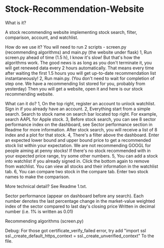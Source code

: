 # Stock-Recommendation-Website

What is it?


A stock recommending website implementing stock search, filter, comparison, account, and watchlist.



How do we use it?
You will need to run 2 scripts - screen.py (recommending algorithms) and main.py (the website under flask)
1, Run screen.py ahead of time (1.5 h), I know it's slow! But that's how the algorithms work. The good news is as long as you don't terminate it, you will get renewed data every 2 hours automatically. That means every time after waiting the first 1.5 hours you will get up-to-date recommendation list instantaneously!
2, Run main.py. (You don't need to wait for completion of step one. We have a recommending list stored for you, probably from yesterday) Then you will get a website, open it and here is our stock recommending website.

What can it do?
1, On the top right, register an account to unlock watchlist. Sign in if you already have an account.
2, Everything start from a simple search. Search to stock name on search bar located top right. For example, search AAPL for Apple stock.
3, Before stock search, you can see 8 sector performance index on the dashboard, see Sector performance section in Readme for more information. After stock search, you will receive a list of 8 index and a plot for that stock.
4, There's a filter above the dashboard. Enter an expected lower bound and upper bound price to get a recommended stock list within your expectation. We are not recommending GOOGL for people aiming at penny stocks! If there's no stock recommended with in your expected price range, try some other numbers.
5, You can add a stock into watchlist if you already signed in. Click the bottom again to remove from watchlist. You can view all stocks and their information in the watchlist tab.
6, You can compare two stock in the compare tab. Enter two stock names to make the comparison.


More technical detail?
See Readme 1.txt.



Sector performance (appear on dashboard before any search). Each number denotes the last percentage change in the market-value weighted index of the sector compared to last day's closing price
Written in decimal number (i.e. 1% is written as 0.01)

Recommending algorithms (screen.py)

Debug:
For those got certificate_verify_failed error, try add 
"import ssl
ssl._create_default_https_context = ssl._create_unverified_context"
To the file.
